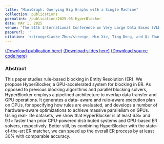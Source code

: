 ```yaml
---
title: "MiniGraph: Querying Big Graphs with a Single Machine"
collection: publications
permalink: /publication/2025-05-HyperBlocker
date: MAY 1, 2025
venue: 'The 51th International Conference on Very Large Data Bases (VLDB)'
paperurl: ''
citation: '<strong>Xiaoke Zhu</strong>, Min Xie, Ting Deng, and Qi Zhang. 2025. HyperBlocker: Accelerating Rule-based Blocking in Entity Resolution using GPUs. PVLDB. 18, x, x-x.'
---
```


[<font color='#0000FF'>(Download publication here)</font>](https://hsiaoko.github.io/files/paper/HyperBlocker_full_paper.pdf)
[<font color='#0000FF'>(Download slides here)</font>](https://hsiaoko.github.io/files/slides/HyperBlocker_VLDB2023.pdf)
[<font color='#0000FF'>(Download source code here)</font>](https://github.com/SICS-Fundamental-Research-Center/HyperBlocker)

### Abstract

This paper studies rule-based blocking in Entity Resolution (ER). We propose HyperBlocker, a GPU-accelerated system for blocking in ER. As opposed to previous blocking algorithms and parallel blocking solvers, HyperBlocker employs a pipelined architecture to overlap data transfer and GPU operations. It generates a data- aware and rule-aware execution plan on CPUs, for specifying how rules are evaluated, and develops a number of hardware-aware optimizations to achieve massive parallelism on GPUs. Using real- life datasets, we show that HyperBlocker is at least 6.8× and 9.1× faster than prior CPU-powered distributed systems and GPU-based ER solvers, respectively. Better still, by combining HyperBlocker with the state-of-the-art ER matcher, we can speed up the overall ER process by at least 30% with comparable accuracy.
